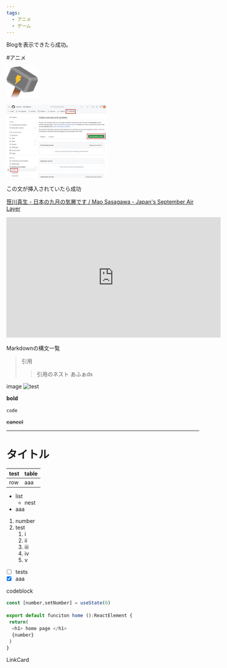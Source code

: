 ```yaml
---
tags:
  - アニメ
  - ゲーム
---
```


Blogを表示できたら成功｡

\#アニメ

![vike-square-gradient.yySbJPh3.svg](..\assets\vike-square-gradient.yySbJPh3.svg)

![Test20240406233811738.jpg](../assets/Test20240406233811738.jpg)

この文が挿入されていたら成功

[笹川真生 - 日本の九月の気層です / Mao Sasagawa - Japan's September Air Layer](https://www.youtube.com/watch?v=4-3Ogspng1I&list=RDRcDBofJ-_oA&index=12)

<iframe width="560" height="315" src="https://www.youtube-nocookie.com/embed/4-3Ogspng1I" title="YouTube video player" frameborder="0" allow="accelerometer; autoplay; clipboard-write; encrypted-media; gyroscope; picture-in-picture" allowfullscreen></iframe>

Markdownの構文一覧

 >
 > 引用
 >
 >  >
 > > 引用のネスト
 > > あふぁds

image
![test](Test20240406233811738.jpg)

**bold**

`code`

~~cancel~~

---

# タイトル

|test|table|
|----|-----|
|row|aaa|

* list
  * nest
* aaa

1. number
2. test
   1. i
   2. ii
   3. iii
   4. iv
   5. v

* [ ] tests
* [x] aaa

codeblock

```typescript filename="test.tsx"
const [number,setNumber] = useState(0)

export default funciton home ():ReactElement {
 return(
  <h1> home page </h1>
  {number}
 )
}
```

LinkCard
